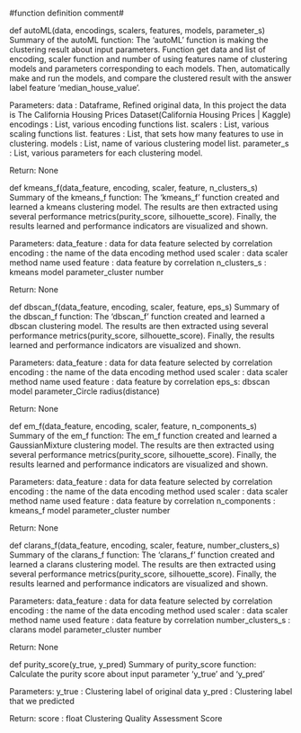 
#function definition comment#

def autoML(data, encodings, scalers, features, models, parameter_s)
Summary of the autoML function:
    The ‘autoML’ function is making the clustering result about input 
    parameters.
     Function get data and list of encoding, scaler function and 
    number of using features name of clustering models and 
    parameters corresponding to each models.
     Then, automatically make and run the models, and compare the clustered 
    result with the answer label feature ‘median_house_value’.

Parameters:
    data : Dataframe, Refined original data, 
           In this project the data is The California 
           Housing Prices Dataset(California Housing Prices | Kaggle)
    encodings : List, various encoding functions list.
    scalers : List, various scaling functions list.
    features : List, that sets how many features to use in   
               clustering.
    models : List, name of various clustering model list. 
    parameter_s : List, various parameters for each clustering model.

Return:
    None


def kmeans_f(data_feature, encoding, scaler, feature, n_clusters_s)
Summary of the kmeans_f function:
    The ‘kmeans_f’ function created and learned a kmeans clustering model. 
     The results are then extracted using several performance
    metrics(purity_score, silhouette_score).
     Finally, the results learned and performance indicators are visualized and
    shown.

Parameters:
   data_feature : data for data feature selected by correlation
   encoding : the name of the data encoding method used
   scaler : data scaler method name used
   feature : data feature by correlation
   n_clusters_s : kmeans model parameter_cluster number

Return:
   None


def dbscan_f(data_feature, encoding, scaler, feature, eps_s)
Summary of the dbscan_f function:
    The ‘dbscan_f’ function created and learned a dbscan clustering model. 
     The results are then extracted using several performance 
    metrics(purity_score, silhouette_score).
     Finally, the results learned and performance indicators are visualized and 
    shown.

Parameters:
   data_feature : data for data feature selected by correlation
   encoding : the name of the data encoding method used
   scaler : data scaler method name used
   feature : data feature by correlation
   eps_s: dbscan model parameter_Circle radius(distance)

Return:
   None

def em_f(data_feature, encoding, scaler, feature, n_components_s)
Summary of the em_f function:
    The em_f function created and learned a GaussianMixture clustering model. 
     The results are then extracted using several performance
    metrics(purity_score, silhouette_score).
     Finally, the results learned and performance indicators are visualized and
    shown.

Parameters:
   data_feature : data for data feature selected by correlation
   encoding : the name of the data encoding method used
   scaler : data scaler method name used
   feature : data feature by correlation
   n_components : kmeans_f model parameter_cluster number

Return:
   None


def clarans_f(data_feature, encoding, scaler, feature, number_clusters_s)
Summary of the clarans_f function:
    The ‘clarans_f’ function created and learned a clarans clustering model. 
     The results are then extracted using several performance 
    metrics(purity_score, silhouette_score).
     Finally, the results learned and performance indicators are visualized and 
    shown.

Parameters:
   data_feature : data for data feature selected by correlation
   encoding : the name of the data encoding method used
   scaler : data scaler method name used
   feature : data feature by correlation
   number_clusters_s : clarans model parameter_cluster number

Return:
   None

def purity_score(y_true, y_pred)
Summary of purity_score function:
    Calculate the purity score about input parameter ‘y_true’ and ‘y_pred’

Parameters:
   y_true : Clustering label of original data
   y_pred : Clustering label that we predicted

Return: score : float
   Clustering Quality Assessment Score
